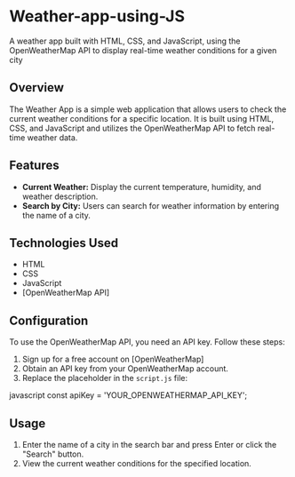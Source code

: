 # Weather-app-using-JS
A weather app built with HTML, CSS, and JavaScript, using the OpenWeatherMap API to display real-time weather conditions for a given city


## Overview

The Weather App is a simple web application that allows users to check the current weather conditions for a specific location. It is built using HTML, CSS, and JavaScript and utilizes the OpenWeatherMap API to fetch real-time weather data.

## Features

- **Current Weather:** Display the current temperature, humidity, and weather description.
- **Search by City:** Users can search for weather information by entering the name of a city.

## Technologies Used

- HTML
- CSS
- JavaScript
- [OpenWeatherMap API]

## Configuration

To use the OpenWeatherMap API, you need an API key. Follow these steps:

1. Sign up for a free account on [OpenWeatherMap]
2. Obtain an API key from your OpenWeatherMap account.
3. Replace the placeholder in the `script.js` file:

javascript
   const apiKey = 'YOUR_OPENWEATHERMAP_API_KEY';


## Usage

1. Enter the name of a city in the search bar and press Enter or click the "Search" button.
2. View the current weather conditions for the specified location.


